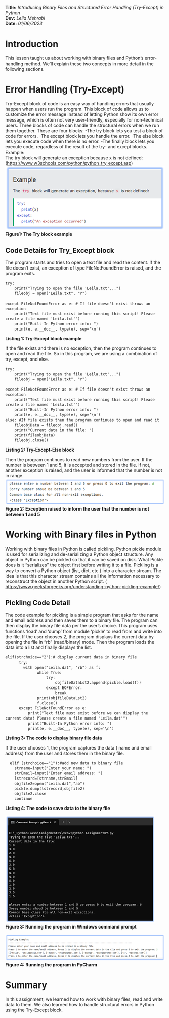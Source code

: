 **Title:** *Introducing  Binary Files and  Structured Error Handling (Try-Except) in Python*  
**Dev:** *Leila Mehrabi*  
**Date:** *01/06/2023*  
# Introduction    
This lesson taught us about working with binary files and Python’s error-handling method. We’ll explain these two concepts in more detail in the following sections.  
# Error Handling (Try-Except)  
Try-Except block of code is an easy way of handling errors that usually happen when users run the program. This block of code allows us to customize the error message instead of letting Python show its own error message, which is often not very user-friendly, especially for non-technical users. Three blocks of code can handle the structural errors when we run them together. These are four blocks: 
-The try block lets you test a block of code for errors.
-The except block lets you handle the error.
-The else block lets you execute code when there is no error.
-The finally block lets you execute code, regardless of the result of the try- and except blocks.  
Example:  
The try block will generate an exception because x is not defined: (https://www.w3schools.com/python/python_try_except.asp)   
![The Try Block Example]( https://github.com/mehrabileila/ITFnd100-Mod07/blob/main/docs/Picture1.png "Figure1: The Try Block Example")   
**Figure1: The Try block example**    
## Code Details for Try_Except block  
The program starts and tries to open a text file and read the content. If the file doesn’t exist, an exception of type  FileNotFoundError is raised, and the program exits.  
```   
try:
    print("Trying to open the file 'Leila.txt'...")
    fileobj = open("Leila.txt", "r")

except FileNotFoundError as e: # If file doesn't exist throws an exception
    print("Text file must exist before running this script! Please create a file named 'Leila.txt'")
    print("Built-In Python error info: ")
    print(e, e.__doc__, type(e), sep='\n')   
```   
**Listing 1: Try-Except block example**   
  
If the file exists and there is no exception, then the program continues to open and read the file. So in this program, we are using a combination of try, except, and else.  
```  
try:
    print("Trying to open the file 'Leila.txt'...")
    fileobj = open("Leila.txt", "r")

except FileNotFoundError as e: # If file doesn't exist throws an exception
    print("Text file must exist before running this script! Please create a file named 'Leila.txt'")
    print("Built-In Python error info: ")
    print(e, e.__doc__, type(e), sep='\n')
else: #If file exists then the program continues to open and read it
    fileobjData = fileobj.read()
    print("Current data in the file: ")
    print(fileobjData)
    fileobj.close()  
```  
**Listing 2: Try-Except-Else block**   
  
Then the program continues to read new numbers from the user. If the number is between 1 and 5, it is accepted and stored in the file. If not, another exception is raised, and the user is informed that the number is not in range.  
![Exception raised to inform the user that the number is not between 1 and 5]( https://github.com/mehrabileila/ITFnd100-Mod07/blob/main/docs/Picture2.png "Figure2: Exception raised to inform the user that the number is not between 1 and 5")  
**Figure 2: Exception raised to inform the user that the number is not between 1 and 5**    
  
# Working with Binary files in Python  
Working with binary files in Python is called pickling. Python pickle module is used for serializing and de-serializing a Python object structure. Any object in Python can be pickled so that it can be saved on disk. What Pickle does is it “serializes” the object first before writing it to a file. Pickling is a way to convert a Python object (list, dict, etc.) into a character stream. The idea is that this character stream contains all the information necessary to reconstruct the object in another Python script. ( https://www.geeksforgeeks.org/understanding-python-pickling-example/)  
## Pickling Code Detail  
The code example for pickling is a simple program that asks for the name and email address and then saves them to a binary file. The program can then display the binary file data per the user’s choice. This program uses functions ‘load’ and ‘dump’ from module ‘pickle’ to read from and write into the file. If the user chooses 2, the program displays the current data by opening the file in “rb” (read/binary) mode. Then the program loads the data into a list and finally displays the list.  
```  
elif(strchoice=="2"):# display current data in binary file
      try:
        with open("Leila.dat", "rb") as f:
              while True:
                  try:
                      objfileDataLst2.append(pickle.load(f))
                  except EOFError:
                      break
              print(objfileDataLst2)
              f.close()
      except FileNotFoundError as e:
          print("Text file must exist before we can display the current data! Please create a file named 'Leila.dat'")
          print("Built-In Python error info: ")
          print(e, e.__doc__, type(e), sep='\n')  
 ```  
 **Listing 3: The code to display binary file data**  
   
 If the user chooses 1, the program captures the data ( name and email address) from the user and stores them in the binary file.  
 ```  
   elif (strchoice=="1"):#add new data to binary file
     strname=input("Enter your name: ")
     strEmail=input("Enter email address: ")
     lstrecord=[strname,strEmail]
     objfile2=open("Leila.dat","ab")
     pickle.dump(lstrecord,objfile2)
     objfile2.close
     continue  
 ```  
 **Listing 4: The code to save data to the binary file**     
  
 ![Running the program in Windows command prompt]( https://github.com/mehrabileila/ITFnd100-Mod07/blob/main/docs/Picture5.png "Figure3: Running the program in Windows command prompt")  
 **Figure 3: Running the program in Windows command prompt**  
   
![Running the program in PyCharm]( https://github.com/mehrabileila/ITFnd100-Mod07/blob/main/docs/Picture6.png "Figure4: Running the program in PyCharm")  
 **Figure 4: Running the program in PyCharm**   
 # Summary  
 In this assignment, we learned how to work with binary files, read and write data to them. We also learned how to handle structural errors in Python using the Try-Except block.  
 
 
